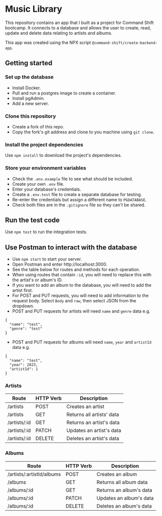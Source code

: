 # Music Library

This repository contains an app that I built as a project for Command Shift bootcamp. It connects to a database and allows the user to create, read, update and delete data relating to artists and albums.

This app was created using the NPX script `@command-shift/create-backend-app`.

## Getting started

### Set up the database

- Install Docker.
- Pull and run a postgres image to create a container.
- Install pgAdmin.
- Add a new server.

### Clone this repository

- Create a fork of this repo.
- Copy the fork's git address and clone to you machine using `git clone`.

### Install the project dependencies

Use `npm install` to download the project's dependencies.

### Store your environment variables

- Check the `.env.example` file to see what should be included.
- Create your own `.env` file.
- Enter your database's credentials.
- Create a `.env.test` file to create a separate database for testing.
- Re-enter the credentials but assign a different name to `PGDATABASE`.
- Check both files are in the `.gitignore` file so they can't be shared.

## Run the test code

Use `npm test` to run the integration tests.

## Use Postman to interact with the database

- Use `npm start` to start your server.
- Open Postman and enter http://localhost:3000.
- See the table below for routes and methods for each operation.
- When using routes that contain `:id`, you will need to replace this with the artist's or album's ID.
- If you want to add an album to the database, you will need to add the artist first.
- For POST and PUT requests, you will need to add information to the request body. Select `Body` and `raw`, then select JSON from the dropdown.
- POST and PUT requests for artists will need `name` and `genre` data e.g.

```
{
  "name": "test",
  "genre": "test"
}
```

- POST and PUT requests for albums will need `name`, `year` and `artistId` data e.g.

```
{
  "name": "test",
  "year": 2023,
  "artistId": 1
}
```

### Artists

| Route        | HTTP Verb | Description               |
| ------------ | --------- | ------------------------- |
| /artists     | POST      | Creates an artist         |
| /artists     | GET       | Returns all artists' data |
| /artists/:id | GET       | Returns an artist's data  |
| /artists/:id | PATCH     | Updates an artist's data  |
| /artists/:id | DELETE    | Deletes an artist's data  |

### Albums

| Route                     | HTTP Verb | Description             |
| ------------------------- | --------- | ----------------------- |
| /artists/:artistId/albums | POST      | Creates an album        |
| /albums                   | GET       | Returns all album data  |
| /albums/:id               | GET       | Returns an album's data |
| /albums/:id               | PATCH     | Updates an album's data |
| /albums/:id               | DELETE    | Deletes an album's data |
